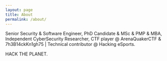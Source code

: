 ```yaml
---
layout: page
title: About
permalink: /about/
---
```


Senior Security & Software Engineer, PhD Candidate & MSc & PMP & MBA, Independent CyberSecurity Researcher, CTF player @ ArenaQuakerCTF & 7h3B14ckKn1gh75 | Technical contributor @ Hacking eSports.

HACK THE PLANET.
